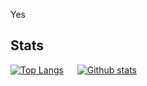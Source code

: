 Yes


## Stats
[![Top Langs](https://github-readme-stats.vercel.app/api/top-langs/?username=PicklesWithSalt&theme=dark&exclude_repo=ArchMaze,OpenWorldFPS)](https://github.com/anuraghazra/github-readme-stats)
&emsp;
[![Github stats](https://github-readme-stats.vercel.app/api?username=PicklesWithSalt&show_icons=true&count_private=true&theme=dark)](https://github.com/anuraghazra/github-readme-stats)
